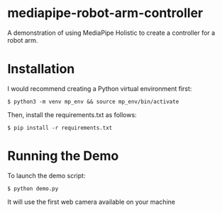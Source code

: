 # mediapipe-robot-arm-controller
A demonstration of using MediaPipe Holistic to create a controller for a robot arm. 

# Installation

I would recommend creating a Python virtual environment first:
```
$ python3 -m venv mp_env && source mp_env/bin/activate
```
Then, install the requirements.txt as follows:
```
$ pip install -r requirements.txt
```

# Running the Demo

To launch the demo script:
```
$ python demo.py
```

It will use the first web camera available on your machine

